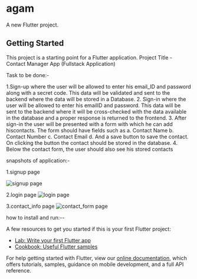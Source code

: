 # agam

A new Flutter project.

## Getting Started

This project is a starting point for a Flutter application.
Project Title - Contact Manager App (Fullstack Application) 

Task to be done:-

1.Sign-up where the user will be allowed to enter his email_ID and password along with a secret code. This data will be validated and sent to the backend where the
data will be stored in a Database.
2. Sign-in where the user will be allowed to enter his emailID and password. This data will be sent to the backend where it will be cross-checked with the data available in the database and a proper response is returned to the frontend.
3. After sign-in the user will be presented with a form with which he can add hiscontacts. The form should have fields such as
                a. Contact Name
                b. Contact Number
                c. Contact Email
                d. And a save button to save the contact. On clicking the button the contact should be stored in the database.
4. Below the contact form, the user should also see his stored contacts




snapshots of application:-

1.signup page

![signup page](https://user-images.githubusercontent.com/85573630/158072191-7155eee4-6178-4d7d-b95b-cd6f96dd59b2.jpeg)


2.login page
![login page](https://user-images.githubusercontent.com/85573630/158072178-978266be-d20d-4bb1-b5f2-8ab749976d94.jpeg)


3.contact_info page
![contact_form page](https://user-images.githubusercontent.com/85573630/158072196-3713df75-d9c6-4f56-a873-c9051b1019f5.jpeg)



how to install and run:--


A few resources to get you started if this is your first Flutter project:

- [Lab: Write your first Flutter app](https://flutter.dev/docs/get-started/codelab)
- [Cookbook: Useful Flutter samples](https://flutter.dev/docs/cookbook)

For help getting started with Flutter, view our
[online documentation](https://flutter.dev/docs), which offers tutorials,
samples, guidance on mobile development, and a full API reference.

